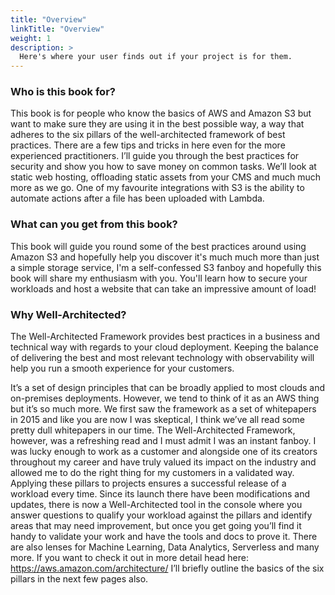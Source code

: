 ```yaml
---
title: "Overview"
linkTitle: "Overview"
weight: 1
description: >
  Here's where your user finds out if your project is for them.
---
```


### Who is this book for?

This book is for people who know the basics of AWS and Amazon S3 but want to make sure they are using it in the best possible way, a way that adheres to the six pillars of the well-architected framework of best practices. There are a few tips and tricks in here even for the more experienced practitioners.
I’ll guide you through the best practices for security and show you how to save money on common tasks. We’ll look at static web hosting, offloading static assets from your CMS and much much more as we go. One of my favourite integrations with S3 is the ability to automate actions after a file has been uploaded with Lambda.

### What can you get from this book?

This book will guide you round some of the best practices around using Amazon S3 and hopefully help you discover it's much much more than just a simple storage service, I'm a self-confessed S3 fanboy and hopefully this book will share my enthusiasm with you. You'll learn how to secure your workloads and host a website that can take an impressive amount of load!

### Why Well-Architected?

The Well-Architected Framework provides best practices in a business and technical way with regards to your cloud deployment. Keeping the balance of delivering the best and most relevant technology with observability will help you run a smooth experience for your customers.

It’s a set of design principles that can be broadly applied to most clouds and on-premises deployments. However, we tend to think of it as an AWS thing but it’s so much more. We first saw the framework as a set of whitepapers in 2015 and like you are now I was skeptical, I think we’ve all read some pretty dull whitepapers in our time. The Well-Architected Framework, however, was a refreshing read and I must admit I was an instant fanboy. I was lucky enough to work as a customer and alongside one of its creators throughout my career and have truly valued its impact on the industry and allowed me to do the right thing for my customers in a validated way. Applying these pillars to projects ensures a successful release of a workload every time. Since its launch there have been modifications and updates, there is now a Well-Architected tool in the console where you answer questions to qualify your workload against the pillars and identify areas that may need improvement, but once you get going you’ll find it handy to validate your work and have the tools and docs to prove it. There are also lenses for Machine Learning, Data Analytics, Serverless and many more. If you want to check it out in more detail head here: https://aws.amazon.com/architecture/ I’ll briefly outline the basics of the six pillars in the next few pages also.
